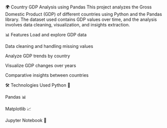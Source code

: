 🌍 Country GDP Analysis using Pandas
This project analyzes the Gross Domestic Product (GDP) of different countries using Python and the Pandas library. The dataset used contains GDP values over time, and the analysis involves data cleaning, visualization, and insights extraction.


📊 Features
Load and explore GDP data

Data cleaning and handling missing values

Analyze GDP trends by country

Visualize GDP changes over years

Comparative insights between countries

🛠️ Technologies Used
Python 🐍

Pandas 📊

Matplotlib 📈

Jupyter Notebook 📒
